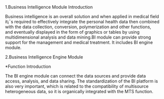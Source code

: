 1.Business Intelligence Module Introduction
	
  Business intelligence is an overall solution and when applied in medical field it¡¯s required to effectively integrate the personal health data then combined with  the data collection, conversion, polymerization and other functions, and eventually displayed in the form of graphics or tables by using multidimensional analysis and data mining.BI module can provide strong support for the management and medical treatment. It includes BI engine module.

2.Business Intelligence Engine Module

*Function Introduction
  
  The BI engine module can connect the data sources and provide data access, analysis, and data sharing. The standardization of the BI platform is also very important, which is related to the compatibility of multisource heterogeneous data, so it is organically integrated with the MTS function.
